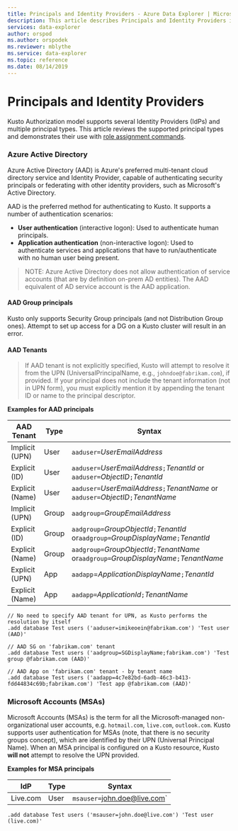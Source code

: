 ```yaml
---
title: Principals and Identity Providers - Azure Data Explorer | Microsoft Docs
description: This article describes Principals and Identity Providers in Azure Data Explorer.
services: data-explorer
author: orspod
ms.author: orspodek
ms.reviewer: mblythe
ms.service: data-explorer
ms.topic: reference
ms.date: 08/14/2019
---
```

# Principals and Identity Providers

Kusto Authorization model supports several Identity Providers (IdPs) and multiple principal types.
This article reviews the supported principal types and demonstrates their use with [role assignment commands](../../management/security-roles.md).

### Azure Active Directory
Azure Active Directory (AAD) is Azure's preferred multi-tenant cloud directory service and Identity Provider,
capable of authenticating security principals or federating with other identity providers, such as Microsoft's Active Directory.

AAD is the preferred method for authenticating to Kusto. It supports a number of authentication scenarios:
* **User authentication** (interactive logon): Used to authenticate human principals.
* **Application authentication** (non-interactive logon): Used to authenticate services and applications that have to run/authenticate with no human user being present.

>NOTE: Azure Active Directory does not allow authentication of service accounts (that are by definition on-prem AD entities).
  The AAD equivalent of AD service account is the AAD application.

#### AAD Group principals
Kusto only supports Security Group principals (and not Distribution Group ones). Attempt to set up access for a DG on a Kusto cluster will result in an error.

#### AAD Tenants


>If AAD tenant is not explicitly specified, Kusto will attempt to resolve it from the UPN (UniversalPrincipalName, e.g., `johndoe@fabrikam.com`), if provided.
  If your principal does not include the tenant information (not in UPN form), you must explicitly mention it by appending the tenant ID or name to the principal descriptor.

**Examples for AAD principals**

|AAD Tenant |Type |Syntax |
|-----------|-----|-------|
|Implicit (UPN)  |User  |`aaduser=`*UserEmailAddress*
|Explicit (ID)   |User  |`aaduser=`*UserEmailAddress*`;`*TenantId* or `aaduser=`*ObjectID*`;`*TenantId*
|Explicit (Name) |User  |`aaduser=`*UserEmailAddress*`;`*TenantName* or `aaduser=`*ObjectID*`;`*TenantName*
|Implicit (UPN)  |Group |`aadgroup=`*GroupEmailAddress*
|Explicit (ID)   |Group |`aadgroup=`*GroupObjectId*`;`*TenantId* or`aadgroup=`*GroupDisplayName*`;`*TenantId*
|Explicit (Name) |Group |`aadgroup=`*GroupObjectId*`;`*TenantName* or`aadgroup=`*GroupDisplayName*`;`*TenantName*
|Explicit (UPN)  |App   |`aadapp`=*ApplicationDisplayName*`;`*TenantId*
|Explicit (Name) |App   |`aadapp=`*ApplicationId*`;`*TenantName*

```kusto
// No need to specify AAD tenant for UPN, as Kusto performs the resolution by itself
.add database Test users ('aaduser=imikeoein@fabrikam.com') 'Test user (AAD)'

// AAD SG on 'fabrikam.com' tenant
.add database Test users ('aadgroup=SGDisplayName;fabrikam.com') 'Test group @fabrikam.com (AAD)'

// AAD App on 'fabrikam.com' tenant - by tenant name
.add database Test users ('aadapp=4c7e82bd-6adb-46c3-b413-fdd44834c69b;fabrikam.com') 'Test app @fabrikam.com (AAD)'
```

### Microsoft Accounts (MSAs)
Microsoft Accounts (MSAs) is the term for all the Microsoft-managed non-organizational user accounts, e.g. `hotmail.com`, `live.com`, `outlook.com`.
Kusto supports user authentication for MSAs (note, that there is no security groups concept), which are identified by their UPN (Universal Principal Name).
When an MSA principal is configured on a Kusto resource, Kusto **will not** attempt to resolve the UPN provided.

**Examples for MSA principals**

|IdP  |Type  |Syntax |
|-----|------|-------|
|Live.com |User  |`msauser=`john.doe@live.com`

```kusto
.add database Test users ('msauser=john.doe@live.com') 'Test user (live.com)'
```

